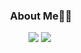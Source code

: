 <div align='center'> 
  
### About Me👩‍💻
<div align='center'>
    <a href="mailto:﻿"ghh357@naver.com"><span><img src="https://img.shields.io/badge/Mail-EA4335?style=flat-square&logo=Gmail&logoColor=white"/></span></a>
    <a href="https://www.instagram.com/gusgh_gold/"><img src="https://img.shields.io/badge/Instagram-E4405F?style=flat-square&logo=Instagram&logoColor=white&link="https://www.instagram.com/gold___h.h/"/></a>&nbsp                         </div>

</div>
